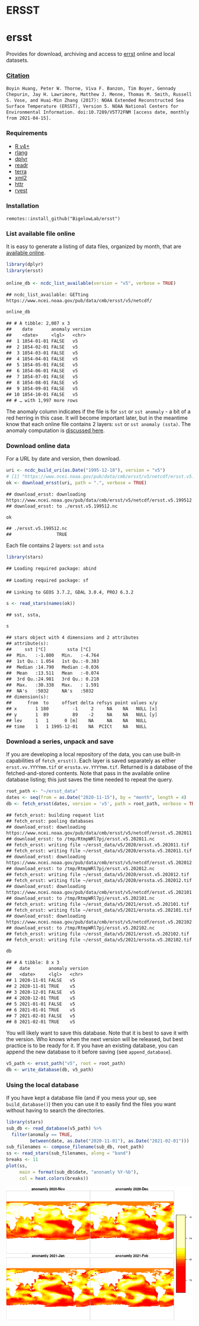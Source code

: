 ERSST
================

# ersst

Provides for download, archiving and access to
[errst](https://www.ncdc.noaa.gov/data-access/marineocean-data/extended-reconstructed-sea-surface-temperature-ersst-v5)
online and local datasets.

### [Citation](https://www.ncei.noaa.gov/access/metadata/landing-page/bin/iso?id=gov.noaa.ncdc:C00927)

    Boyin Huang, Peter W. Thorne, Viva F. Banzon, Tim Boyer, Gennady Chepurin, Jay H. Lawrimore, Matthew J. Menne, Thomas M. Smith, Russell S. Vose, and Huai-Min Zhang (2017): NOAA Extended Reconstructed Sea Surface Temperature (ERSST), Version 5. NOAA National Centers for Environmental Information. doi:10.7289/V5T72FNM [access date, monthly from 2021-04-15].

### Requirements

  - [R v4+](https://www.r-project.org/)
  - [rlang](https://CRAN.R-project.org/package=rlang)
  - [dplyr](https://CRAN.R-project.org/package=dplyr)
  - [readr](https://CRAN.R-project.org/package=readr)
  - [terra](https://CRAN.R-project.org/package=terra)
  - [xml2](https://CRAN.R-project.org/package=xml2)
  - [httr](https://CRAN.R-project.org/package=httr)
  - [rvest](https://github.com/BigelowLab/rvest)

### Installation

    remotes::install_github("BigelowLab/ersst")

### List available file online

It is easy to generate a listing of data files, organized by month, that
are [available
online](https://www.ncei.noaa.gov/pub/data/cmb/ersst/v5/netcdf/).

``` r
library(dplyr)
library(ersst)

online_db <- ncdc_list_available(version = "v5", verbose = TRUE)
```

    ## ncdc_list_available: GETting https://www.ncei.noaa.gov/pub/data/cmb/ersst/v5/netcdf/

``` r
online_db
```

    ## # A tibble: 2,007 x 3
    ##    date       anomaly version
    ##    <date>     <lgl>   <chr>  
    ##  1 1854-01-01 FALSE   v5     
    ##  2 1854-02-01 FALSE   v5     
    ##  3 1854-03-01 FALSE   v5     
    ##  4 1854-04-01 FALSE   v5     
    ##  5 1854-05-01 FALSE   v5     
    ##  6 1854-06-01 FALSE   v5     
    ##  7 1854-07-01 FALSE   v5     
    ##  8 1854-08-01 FALSE   v5     
    ##  9 1854-09-01 FALSE   v5     
    ## 10 1854-10-01 FALSE   v5     
    ## # … with 1,997 more rows

The anomaly column indicates if the file is for `sst` or `sst anomaly` -
a bit of a red herring in this case. It will become important later, but
in the meantime know that each online file contains 2 layers: `sst` or
`sst anomaly (ssta)`. The anomaly computation is [discussed
here](https://www.ncdc.noaa.gov/data-access/marineocean-data/extended-reconstructed-sea-surface-temperature-ersst-v5).

### Download online data

For a URL by date and version, then download.

``` r
uri <- ncdc_build_uri(as.Date("1995-12-18"), version = "v5")
# [1] "https://www.ncei.noaa.gov/pub/data/cmb/ersst/v5/netcdf/ersst.v5.20199512.nc"
ok <- download_ersst(uri, path = ".", verbose = TRUE)
```

    ## download_ersst: downloading https://www.ncei.noaa.gov/pub/data/cmb/ersst/v5/netcdf/ersst.v5.199512.nc 
    ## download_ersst: to ./ersst.v5.199512.nc

``` r
ok
```

    ## ./ersst.v5.199512.nc 
    ##                 TRUE

Each file contains 2 layers: `sst` and `ssta`

``` r
library(stars)
```

    ## Loading required package: abind

    ## Loading required package: sf

    ## Linking to GEOS 3.7.2, GDAL 3.0.4, PROJ 6.3.2

``` r
s <- read_stars(names(ok))
```

    ## sst, ssta,

``` r
s
```

    ## stars object with 4 dimensions and 2 attributes
    ## attribute(s):
    ##     sst [°C]        ssta [°C]     
    ##  Min.   :-1.800   Min.   :-4.764  
    ##  1st Qu.: 1.054   1st Qu.:-0.383  
    ##  Median :14.790   Median :-0.036  
    ##  Mean   :13.511   Mean   :-0.074  
    ##  3rd Qu.:24.981   3rd Qu.: 0.210  
    ##  Max.   :30.338   Max.   : 1.591  
    ##  NA's   :5032     NA's   :5032    
    ## dimension(s):
    ##      from  to     offset delta refsys point values x/y
    ## x       1 180         -1     2     NA    NA   NULL [x]
    ## y       1  89         89    -2     NA    NA   NULL [y]
    ## lev     1   1      0 [m]    NA     NA    NA   NULL    
    ## time    1   1 1995-12-01    NA  PCICt    NA   NULL

### Download a series, unpack and save

If you are developing a local repository of the data, you can use
built-in capabilities of `fetch_ersst()`. Each layer is saved separately
as either `ersst.vv.YYYYmm.tif` or `erssta.vv.YYYYmm.tif`. Returned is a
database of the fetched-and-stored contents. Note that pass in the
available online database listing; this just saves the time needed to
repeat the query.

``` r
root_path <- "~/ersst_data"
dates <- seq(from = as.Date("2020-11-15"), by = "month", length = 4)
db <- fetch_ersst(dates, version = 'v5', path = root_path, verbose = TRUE, avail_db = online_db)
```

    ## fetch_ersst: building request list
    ## fetch_ersst: pooling databases
    ## download_ersst: downloading https://www.ncei.noaa.gov/pub/data/cmb/ersst/v5/netcdf/ersst.v5.202011.nc 
    ## download_ersst: to /tmp/RtmpWRl7pj/ersst.v5.202011.nc 
    ## fetch_ersst: writing file ~/ersst_data/v5/2020/ersst.v5.202011.tif 
    ## fetch_ersst: writing file ~/ersst_data/v5/2020/erssta.v5.202011.tif 
    ## download_ersst: downloading https://www.ncei.noaa.gov/pub/data/cmb/ersst/v5/netcdf/ersst.v5.202012.nc 
    ## download_ersst: to /tmp/RtmpWRl7pj/ersst.v5.202012.nc 
    ## fetch_ersst: writing file ~/ersst_data/v5/2020/ersst.v5.202012.tif 
    ## fetch_ersst: writing file ~/ersst_data/v5/2020/erssta.v5.202012.tif 
    ## download_ersst: downloading https://www.ncei.noaa.gov/pub/data/cmb/ersst/v5/netcdf/ersst.v5.202101.nc 
    ## download_ersst: to /tmp/RtmpWRl7pj/ersst.v5.202101.nc 
    ## fetch_ersst: writing file ~/ersst_data/v5/2021/ersst.v5.202101.tif 
    ## fetch_ersst: writing file ~/ersst_data/v5/2021/erssta.v5.202101.tif 
    ## download_ersst: downloading https://www.ncei.noaa.gov/pub/data/cmb/ersst/v5/netcdf/ersst.v5.202102.nc 
    ## download_ersst: to /tmp/RtmpWRl7pj/ersst.v5.202102.nc 
    ## fetch_ersst: writing file ~/ersst_data/v5/2021/ersst.v5.202102.tif 
    ## fetch_ersst: writing file ~/ersst_data/v5/2021/erssta.v5.202102.tif

``` r
db
```

    ## # A tibble: 8 x 3
    ##   date       anomaly version
    ##   <date>     <lgl>   <chr>  
    ## 1 2020-11-01 FALSE   v5     
    ## 2 2020-11-01 TRUE    v5     
    ## 3 2020-12-01 FALSE   v5     
    ## 4 2020-12-01 TRUE    v5     
    ## 5 2021-01-01 FALSE   v5     
    ## 6 2021-01-01 TRUE    v5     
    ## 7 2021-02-01 FALSE   v5     
    ## 8 2021-02-01 TRUE    v5

You will likely want to save this database. Note that it is best to save
it with the version. Who knows when the next version will be released,
but best practice is to be ready for it. If you have an existing
database, you can append the new database to it before saving (see
`append_database`).

``` r
v5_path <- ersst_path("v5", root = root_path)
db <- write_database(db, v5_path)
```

### Using the local database

If you have kept a database file (and if you mess your up, see
`build_database()`) then you can use it to easily find the files you
want without having to search the directories.

``` r
library(stars)
sub_db <- read_database(v5_path) %>%
  filter(anomaly == TRUE, 
         between(date, as.Date("2020-11-01"), as.Date("2021-02-01")))
sub_filenames <- compose_filename(sub_db, root_path)
ss <- read_stars(sub_filenames, along = "band")
breaks <- 11
plot(ss, 
     main = format(sub_db$date, "anonamly %Y-%b"),
     col = heat.colors(breaks))
```

![](README_files/figure-gfm/filter_database-1.png)<!-- -->
